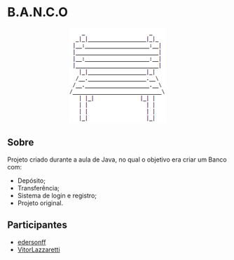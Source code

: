 <h1>B.A.N.C.O</h1>

<p align="center">
  <img src="./img/Banco.png" />
</p>

## Sobre
Projeto criado durante a aula de Java, no qual o objetivo era criar um Banco com:
- Depósito;
- Transferência;
- Sistema de login e registro;
- Projeto original.

## Participantes
- <a href="https://github.com/edersonff">edersonff</a>
- <a href="https://github.com/VitorLazzaretti">VitorLazzaretti</a>

